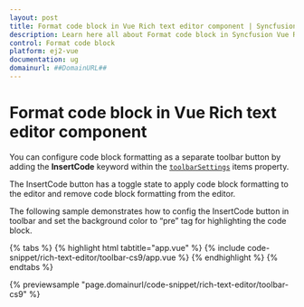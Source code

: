 ```yaml
---
layout: post
title: Format code block in Vue Rich text editor component | Syncfusion
description: Learn here all about Format code block in Syncfusion Vue Rich text editor component of Syncfusion Essential JS 2 and more.
control: Format code block 
platform: ej2-vue
documentation: ug
domainurl: ##DomainURL##
---
```


# Format code block in Vue Rich text editor component

You can configure code block formatting as a separate toolbar button by adding the **InsertCode** keyword within the [`toolbarSettings`](https://ej2.syncfusion.com/vue/documentation/api/rich-text-editor/toolbarSettings/#toolbarsettings) items property.

The InsertCode button has a toggle state to apply code block formatting to the editor and remove code block formatting from the editor.

The following sample demonstrates how to config the InsertCode button in toolbar and set the background color to “pre” tag for highlighting the code block.

{% tabs %}
{% highlight html tabtitle="app.vue" %}
{% include code-snippet/rich-text-editor/toolbar-cs9/app.vue %}
{% endhighlight %}
{% endtabs %}
        
{% previewsample "page.domainurl/code-snippet/rich-text-editor/toolbar-cs9" %}